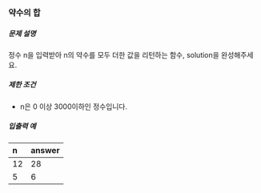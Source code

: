### 약수의 합

##### 문제 설명

정수 n을 입력받아 n의 약수를 모두 더한 값을 리턴하는 함수, solution을 완성해주세요.

##### 제한 조건

- n은 0 이상 3000이하인 정수입니다.

##### 입출력 예

| n   | answer |
| :-- | :----- |
| 12  | 28     |
| 5   | 6      |
